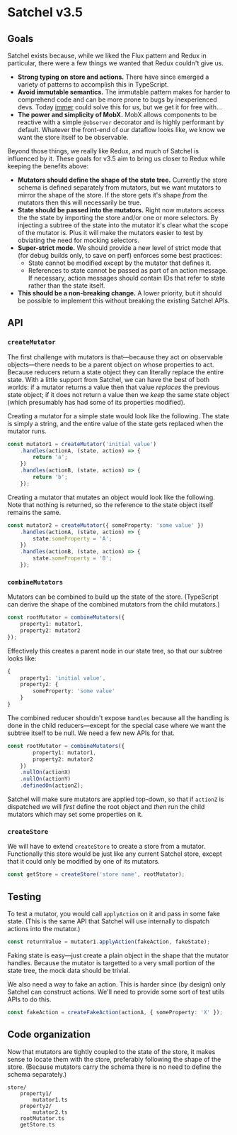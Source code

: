 # Satchel v3.5

## Goals

Satchel exists because, while we liked the Flux pattern and Redux in particular, there were a few things we wanted that Redux couldn't give us.

* **Strong typing on store and actions.**  There have since emerged a variety of patterns to accomplish this in TypeScript.
* **Avoid immutable semantics.**  The immutable pattern makes for harder to comprehend code and can be more prone to bugs by inexperienced devs.  Today [immer](https://hackernoon.com/introducing-immer-immutability-the-easy-way-9d73d8f71cb3) could solve this for us, but we get it for free with...
* **The power and simplicity of MobX.**  MobX allows components to be reactive with a simple `@observer` decorator and is highly performant by default.  Whatever the front-end of our dataflow looks like, we know we want the store itself to be observable.

Beyond those things, we really like Redux, and much of Satchel is influenced by it.  These goals for v3.5 aim to bring us closer to Redux while keeping the benefits above:

* **Mutators should define the shape of the state tree.**  Currently the store schema is defined separately from mutators, but we want mutators to mirror the shape of the store.  If the store gets it's shape *from* the mutators then this will necessarily be true.
* **State should be passed into the mutators.**  Right now mutators access the the state by importing the store and/or one or more selectors.  By injecting a subtree of the state into the mutator it's clear what the scope of the mutator is.  Plus it will make the mutators easier to test by obviating the need for mocking selectors.
* **Super-strict mode.**  We should provide a new level of strict mode that (for debug builds only, to save on perf) enforces some best practices:
    * State cannot be modified except by the mutator that defines it.
    * References to state cannot be passed as part of an action message.  If necessary, action messages should contain IDs that refer to state rather than the state itself.
* **This should be a non-breaking change.**  A lower priority, but it should be possible to implement this without breaking the existing Satchel APIs.

## API

### `createMutator`

The first challenge with mutators is that—because they act on observable objects—there needs to be a parent object on whose properties to act.  Because reducers return a state object they can literally replace the entire state.  With a little support from Satchel, we can have the best of both worlds: if a mutator returns a value then that value *replaces* the previous state object; if it does not return a value then we *keep* the same state object (which presumably has had some of its properties modified).

Creating a mutator for a simple state would look like the following.  The state is simply a string, and the entire value of the state gets replaced when the mutator runs.

```typescript
const mutator1 = createMutator('initial value')
    .handles(actionA, (state, action) => {
        return 'a';
    })
    .handles(actionB, (state, action) => {
        return 'b';
    });
```

Creating a mutator that mutates an object would look like the following.  Note that nothing is returned, so the reference to the state object itself remains the same.

```typescript
const mutator2 = createMutator({ someProperty: 'some value' })
    .handles(actionA, (state, action) => {
        state.someProperty = 'A';
    })
    .handles(actionB, (state, action) => {
        state.someProperty = 'B';
    });
```

### `combineMutators`

Mutators can be combined to build up the state of the store.  (TypeScript can derive the shape of the combined mutators from the child mutators.)

```typescript
const rootMutator = combineMutators({
    property1: mutator1,
    property2: mutator2
});
```

Effectively this creates a parent node in our state tree, so that our subtree looks like:

```typescript
{
    property1: 'initial value',
    property2: {
        someProperty: 'some value'
    }
}
```

The combined reducer shouldn't expose `handles` because all the handling is done in the child reducers—except for the special case where we want the subtree itself to be null.  We need a few new APIs for that.

```typescript
const rootMutator = combineMutators({
        property1: mutator1,
        property2: mutator2
    })
    .nullOn(actionX)
    .nullOn(actionY)
    .definedOn(actionZ);
```

Satchel will make sure mutators are applied top-down, so that if `actionZ` is dispatched we will *first* define the root object and *then* run the child mutators which may set some properties on it.

### `createStore`

We will have to extend `createStore` to create a store from a mutator.  Functionally this store would be just like any current Satchel store, except that it could only be modified by one of its mutators.

```typescript
const getStore = createStore('store name', rootMutator);
```

## Testing

To test a mutator, you would call `applyAction` on it and pass in some fake state.  (This is the same API that Satchel will use internally to dispatch actions into the mutator.)

```typescript
const returnValue = mutator1.applyAction(fakeAction, fakeState);
```

Faking state is easy—just create a plain object in the shape that the mutator handles.  Because the mutator is targetted to a very small portion of the state tree, the mock data should be trivial.

We also need a way to fake an action.  This is harder since (by design) only Satchel can construct actions.  We'll need to provide some sort of test utils APIs to do this.

```typescript
const fakeAction = createFakeAction(actionA, { someProperty: 'X' });
```

## Code organization

Now that mutators are tightly coupled to the state of the store, it makes sense to locate them with the store, preferably following the shape of the store.  (Because mutators carry the schema there is no need to define the schema separately.)

```
store/
    property1/
        mutator1.ts
    property2/
        mutator2.ts
    rootMutator.ts
    getStore.ts
```
